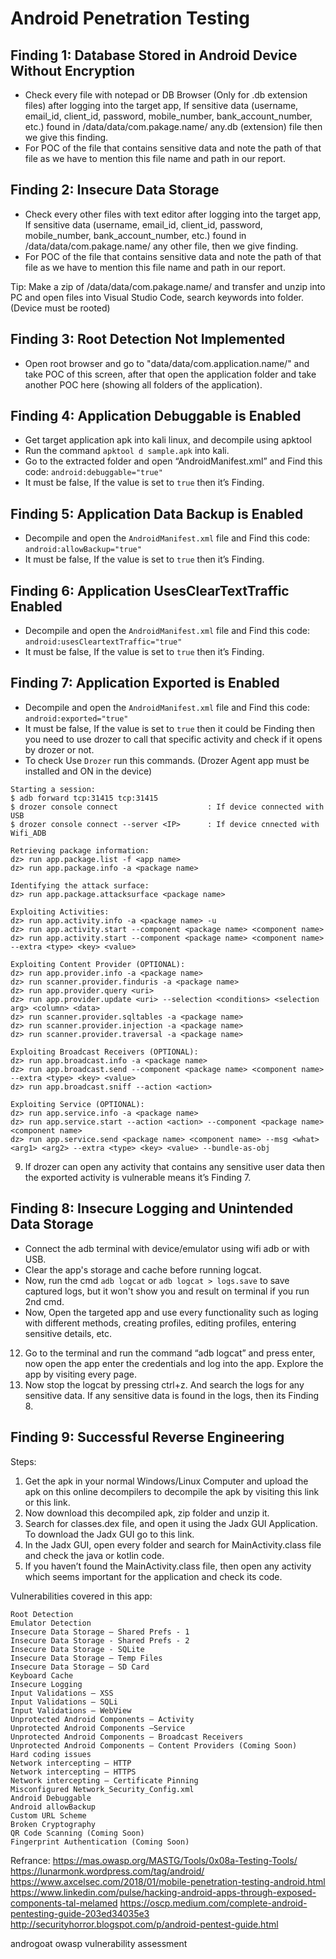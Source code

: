 # Android Penetration Testing

## Finding 1: Database Stored in Android Device Without Encryption
  - Check every file with notepad or DB Browser (Only for .db extension files) after logging into the target app, If sensitive data (username, email_id, client_id, password, mobile_number, bank_account_number, etc.) found in /data/data/com.pakage.name/ any.db (extension) file then we give this finding.
  - For POC of the file that contains sensitive data and note the path of that file as we have to mention this file name and path in our report.

## Finding 2: Insecure Data Storage
  - Check every other files with text editor after logging into the target app, If sensitive data (username, email_id, client_id, password, mobile_number, bank_account_number, etc.) found in /data/data/com.pakage.name/ any other file, then we give finding.
  - For POC of the file that contains sensitive data and note the path of that file as we have to mention this file name and path in our report.

Tip: Make a zip of /data/data/com.pakage.name/ and transfer and unzip into PC and open files into Visual Studio Code, search keywords into folder. (Device must be rooted)

## Finding 3: Root Detection Not Implemented
  - Open root browser and go to "data/data/com.application.name/" and take POC of this screen, after that open the application folder and take another POC here (showing all folders of the application).

## Finding 4: Application Debuggable is Enabled
  - Get target application apk into kali linux, and decompile using apktool
  - Run the command `apktool d sample.apk` into kali.
  - Go to the extracted folder and open “AndroidManifest.xml” and Find this code: `android:debuggable="true"`
  - It must be false, If the value is set to `true` then it’s Finding.

## Finding 5: Application Data Backup is Enabled
  - Decompile and open the `AndroidManifest.xml` file and Find this code: `android:allowBackup="true"`
  - It must be false, If the value is set to `true` then it’s Finding.

## Finding 6: Application UsesClearTextTraffic Enabled
  - Decompile and open the `AndroidManifest.xml` file and Find this code: `android:usesCleartextTraffic="true"`
  - It must be false, If the value is set to `true` then it’s Finding.
  
## Finding 7: Application Exported is Enabled
  - Decompile and open the `AndroidManifest.xml` file and Find this code: `android:exported="true"`
  - It must be false, If the value is set to `true` then it could be Finding then you need to use drozer to call that specific activity and check if it opens by drozer or not.
  - To check Use `Drozer` run this commands. (Drozer Agent app must be installed and ON in the device)
```
Starting a session:
$ adb forward tcp:31415 tcp:31415
$ drozer console connect                    : If device connected with USB
$ drozer console connect --server <IP>      : If device cnnected with Wifi_ADB

Retrieving package information:
dz> run app.package.list -f <app name>
dz> run app.package.info -a <package name>

Identifying the attack surface:
dz> run app.package.attacksurface <package name>

Exploiting Activities:
dz> run app.activity.info -a <package name> -u
dz> run app.activity.start --component <package name> <component name>
dz> run app.activity.start --component <package name> <component name> --extra <type> <key> <value>

Exploiting Content Provider (OPTIONAL):
dz> run app.provider.info -a <package name>
dz> run scanner.provider.finduris -a <package name>
dz> run app.provider.query <uri>
dz> run app.provider.update <uri> --selection <conditions> <selection arg> <column> <data>
dz> run scanner.provider.sqltables -a <package name>
dz> run scanner.provider.injection -a <package name>
dz> run scanner.provider.traversal -a <package name>

Exploiting Broadcast Receivers (OPTIONAL):
dz> run app.broadcast.info -a <package name>
dz> run app.broadcast.send --component <package name> <component name> --extra <type> <key> <value>
dz> run app.broadcast.sniff --action <action>

Exploiting Service (OPTIONAL):
dz> run app.service.info -a <package name>
dz> run app.service.start --action <action> --component <package name> <component name>
dz> run app.service.send <package name> <component name> --msg <what> <arg1> <arg2> --extra <type> <key> <value> --bundle-as-obj

```
9. If drozer can open any activity that contains any sensitive user data then the exported
activity is vulnerable means it’s Finding 7.
  
## Finding 8: Insecure Logging and Unintended Data Storage
  - Connect the adb terminal with device/emulator using wifi adb or with USB.
  - Clear the app's storage and cache before running logcat.
  - Now, run the cmd `adb logcat` or `adb logcat > logs.save` to save captured logs, but it won't show you and result on terminal if you run 2nd cmd.
  - Now, Open the targeted app and use every functionality such as loging with different methods, creating profiles, editing profiles, entering sensitive details, etc.

12. Go to the terminal and run the command “adb logcat” and press enter, now open the
app enter the credentials and log into the app. Explore the app by visiting every page.
13. Now stop the logcat by pressing ctrl+z. And search the logs for any sensitive data. If any
sensitive data is found in the logs, then its Finding 8.

## Finding 9: Successful Reverse Engineering

Steps:
1. Get the apk in your normal Windows/Linux Computer and upload the apk on this online
decompilers to decompile the apk by visiting this link or this link.
2. Now download this decompiled apk, zip folder and unzip it.
3. Search for classes.dex file, and open it using the Jadx GUI Application. To download the
Jadx GUI go to this link.
4. In the Jadx GUI, open every folder and search for MainActivity.class file and check the java or
kotlin code.
5. If you haven’t found the MainActivity.class file, then open any activity which seems
important for the application and check its code.





Vulnerabilities covered in this app:

    Root Detection
    Emulator Detection
    Insecure Data Storage – Shared Prefs - 1
    Insecure Data Storage - Shared Prefs - 2
    Insecure Data Storage - SQLite
    Insecure Data Storage – Temp Files
    Insecure Data Storage – SD Card
    Keyboard Cache
    Insecure Logging
    Input Validations – XSS
    Input Validations – SQLi
    Input Validations – WebView
    Unprotected Android Components – Activity
    Unprotected Android Components –Service
    Unprotected Android Components – Broadcast Receivers
    Unprotected Android Components – Content Providers (Coming Soon)
    Hard coding issues
    Network intercepting – HTTP
    Network intercepting – HTTPS
    Network intercepting – Certificate Pinning
    Misconfigured Network_Security_Config.xml
    Android Debuggable
    Android allowBackup
    Custom URL Scheme
    Broken Cryptography
    QR Code Scanning (Coming Soon)
    Fingerprint Authentication (Coming Soon)



Refrance:
https://mas.owasp.org/MASTG/Tools/0x08a-Testing-Tools/
https://lunarmonk.wordpress.com/tag/android/
https://www.axcelsec.com/2018/01/mobile-penetration-testing-android.html
https://www.linkedin.com/pulse/hacking-android-apps-through-exposed-components-tal-melamed
https://oscp.medium.com/complete-android-pentesting-guide-203ed34035e3
http://securityhorror.blogspot.com/p/android-pentest-guide.html

androgoat owasp vulnerability assessment
